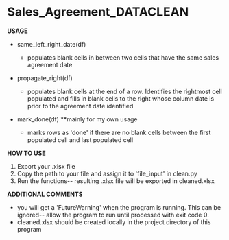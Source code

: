 # Sales_Agreement_DATACLEAN

**USAGE**
- same_left_right_date(df)
   - populates blank cells in between two cells that have the same sales agreement date
     
- propagate_right(df)
   - populates blank cells at the end of a row. Identifies the rightmost cell populated and fills in blank cells to the right whose column date is prior to the agreement date identified
     
 - mark_done(df) **mainly for my own usage
   - marks rows as 'done' if there are no blank cells between the first populated cell and last populated cell

**HOW TO USE**
1. Export your .xlsx file
2. Copy the path to your file and assign it to 'file_input' in clean.py
3. Run the functions-- resulting .xlsx file will be exported in cleaned.xlsx
   
**ADDITIONAL COMMENTS**
- you will get a 'FutureWarning' when the program is running. This can be ignored-- allow the program to run until processed with exit code 0.
- cleaned.xlsx should be created locally in the project directory of this program
  
